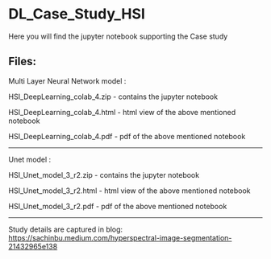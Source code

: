 # DL_Case_Study_HSI
Here you will find the jupyter notebook supporting the Case study

Files: 
----------------------------------------------------------------------

Multi Layer Neural Network model :

HSI_DeepLearning_colab_4.zip -  contains the jupyter notebook

HSI_DeepLearning_colab_4.html - html view of the above mentioned notebook

HSI_DeepLearning_colab_4.pdf - pdf of the above mentioned notebook

----------------------------------------------------------------------

Unet model :

HSI_Unet_model_3_r2.zip -  contains the jupyter notebook

HSI_Unet_model_3_r2.html - html view of the above mentioned notebook

HSI_Unet_model_3_r2.pdf - pdf of the above mentioned notebook

----------------------------------------------------------------------

Study details are captured in blog: https://sachinbu.medium.com/hyperspectral-image-segmentation-21432965e138

